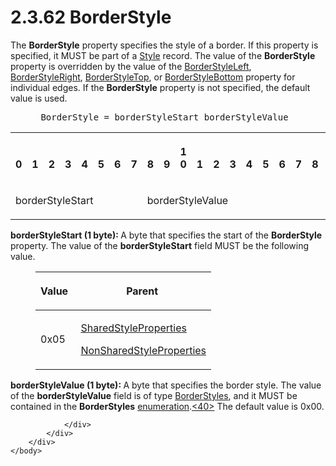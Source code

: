 <html dir="LTR" xmlns:mshelp="http://msdn.microsoft.com/mshelp" xmlns:ddue="http://ddue.schemas.microsoft.com/authoring/2003/5" xmlns:xlink="http://www.w3.org/1999/xlink" xmlns:tool="http://www.microsoft.com/tooltip">
    <head>
        <meta http-equiv="Content-Type" content="text/html; CHARSET=utf-8"></meta>
        <meta name="save" content="history"></meta>
        <title>2.3.62 BorderStyle</title>
        <xml>
            <mshelp:toctitle title="2.3.62 BorderStyle"></mshelp:toctitle>
            <mshelp:rltitle title="[MS-RPL]: BorderStyle"></mshelp:rltitle>
            <mshelp:keyword index="A" term="9809b305-9266-4a6f-b767-1053cb8a20be"></mshelp:keyword>
            <mshelp:attr name="DCSext.ContentType" value="open specification"></mshelp:attr>
            <mshelp:attr name="AssetID" value="9809b305-9266-4a6f-b767-1053cb8a20be"></mshelp:attr>
            <mshelp:attr name="TopicType" value="kbRef"></mshelp:attr>
            <mshelp:attr name="DCSext.Title" value="[MS-RPL]: BorderStyle" />
        </xml>
    </head>
    <body>
        <div id="header">
            <h1 class="heading">2.3.62 BorderStyle</h1>
        </div>
        <div id="mainSection">
            <div id="mainBody">
                <div id="allHistory" class="saveHistory"></div>
                <div id="sectionSection0" class="section" name="collapseableSection">
                    

<p>The <b>BorderStyle</b> property specifies the style of a
border. If this property is specified, it MUST be part of a <a href="04bf25a1-2f43-4acf-b9eb-b9fa2dc45202.html">Style</a> record. The value of
the <b>BorderStyle</b> property is overridden by the value of the <a href="218d6b4b-5490-4feb-94c8-3a2b47bc7cd2.html">BorderStyleLeft</a>, <a href="cf396273-185b-4eed-8f12-022279ddda3a.html">BorderStyleRight</a>, <a href="81dffda8-35f5-4210-b340-86da768f6bf3.html">BorderStyleTop</a>, or <a href="1c0c20be-0b18-4111-b32c-cc0e025510b0.html">BorderStyleBottom</a> property
for individual edges. If the <b>BorderStyle</b> property is not specified, the
default value is used.           </p>

<dl>
<dd>
<div><pre> BorderStyle = borderStyleStart borderStyleValue
</pre></div>
</dd></dl>

<table>
 <tr>
  <th><p><br>0</p></th>
  <th><p><br>1</p></th>
  <th><p><br>2</p></th>
  <th><p><br>3</p></th>
  <th><p><br>4</p></th>
  <th><p><br>5</p></th>
  <th><p><br>6</p></th>
  <th><p><br>7</p></th>
  <th><p><br>8</p></th>
  <th><p><br>9</p></th>
  <th><p>1<br>0</p></th>
  <th><p><br>1</p></th>
  <th><p><br>2</p></th>
  <th><p><br>3</p></th>
  <th><p><br>4</p></th>
  <th><p><br>5</p></th>
  <th><p><br>6</p></th>
  <th><p><br>7</p></th>
  <th><p><br>8</p></th>
  <th><p><br>9</p></th>
  <th><p>2<br>0</p></th>
  <th><p><br>1</p></th>
  <th><p><br>2</p></th>
  <th><p><br>3</p></th>
  <th><p><br>4</p></th>
  <th><p><br>5</p></th>
  <th><p><br>6</p></th>
  <th><p><br>7</p></th>
  <th><p><br>8</p></th>
  <th><p><br>9</p></th>
  <th><p>3<br>0</p></th>
  <th><p><br>1</p></th>
 </tr>
 <tr>
  <td colspan="8">
  <p>borderStyleStart</p>
  </td>
  <td colspan="8">
  <p>borderStyleValue</p>
  </td>
  
 </tr>
</table>

<p><b>borderStyleStart (1 byte): </b>A byte that
specifies the start of the <b>BorderStyle</b> property. The value of the <b>borderStyleStart</b>
field MUST be the following value.</p>

<dl>
<dd>
<table>
 <thead>
  <tr>
   <th>
   <p>Value</p>
   </th>
   <th>
   <p>Parent</p>
   </th>
  </tr>
 </thead>
 <tr>
  <td>
  <p>0x05</p>
  </td>
  <td>
  <p> <a href="8e7ad65c-8fc2-4a04-a02f-be9fe5b91d1e.html">SharedStyleProperties</a>
  </p>
  <p> <a href="19ef92ab-7c9f-454f-874d-b6b04b92b117.html">NonSharedStyleProperties</a></p>
  </td>
 </tr>
</table>
</dd></dl>

<p><b>borderStyleValue (1 byte): </b>A byte that
specifies the border style. The value of the <b>borderStyleValue</b> field is
of type <a href="a992d727-6fbc-4811-a0eb-9c6717446701.html">BorderStyles</a>,
and it MUST be contained in the <b>BorderStyles</b> <a href="75ae48f7-746b-4b41-919c-6699fa28b3ef.html#gt_846463b5-421c-4d6b-8d82-79d44db666fa">enumeration</a>.<a id="Appendix_A_Target_40"></a><a href="1d022514-2a2f-41df-b2f8-36f19e474fa5.html#Appendix_A_40" aria-label="Product behavior note 40">&lt;40&gt;</a> The default value is 0x00.</p>


                </div>
            </div>
        </div>
    </body>
</html>